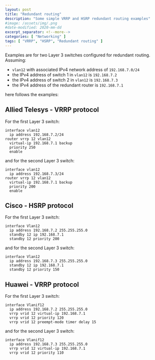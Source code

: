 ```yaml
---
layout: post
title: "Redundant routing"
description: "Some simple VRRP and HSRP redundant routing examples"
#image: /assets/img/.png
#date-modified: 2020-mm-dd
excerpt_separator: <!--more-->
categories: [ "Networking" ]
tags: [ "VRRP", "HSRP", "Redundant routing" ]
---
```


Examples are for two Layer 3 switches configured for redundant routing.
Assuming:

- `vlan12` with associated IPv4 network address of `192.168.7.0/24`
- the IPv4 address of switch 1 in `vlan12` is `192.168.7.2`
- the IPv4 address of switch 2 in `vlan12` is `192.168.7.3`
- the IPv4 address of the redundant router is `192.168.7.1`

here follows the examples:

## Allied Telesys - VRRP protocol

For the first Layer 3 switch:

```text
interface vlan12
  ip address 192.168.7.2/24
router vrrp 12 vlan12
  virtual-ip 192.168.7.1 backup
  priority 250
  enable
```

and for the second Layer 3 switch:

```text
interface vlan12
  ip address 192.168.7.3/24
router vrrp 12 vlan12
  virtual-ip 192.168.7.1 backup
  priority 200
  enable
```

## Cisco - HSRP protocol

For the first Layer 3 switch:

```text
interface Vlan12
  ip address 192.168.7.2 255.255.255.0
  standby 12 ip 192.168.7.1
  standby 12 priority 200
```

and for the second Layer 3 switch:

```text
interface Vlan12
  ip address 192.168.7.3 255.255.255.0
  standby 12 ip 192.168.7.1
  standby 12 priority 150
```

## Huawei - VRRP protocol

For the first Layer 3 switch:

```text
interface Vlanif12
  ip address 192.168.7.2 255.255.255.0
  vrrp vrid 12 virtual-ip 192.168.7.1
  vrrp vrid 12 priority 120
  vrrp vrid 12 preempt-mode timer delay 15
```

and for the second Layer 3 switch:

```text
interface Vlanif12
  ip address 192.168.7.3 255.255.255.0
  vrrp vrid 12 virtual-ip 192.168.7.1
  vrrp vrid 12 priority 110
```
